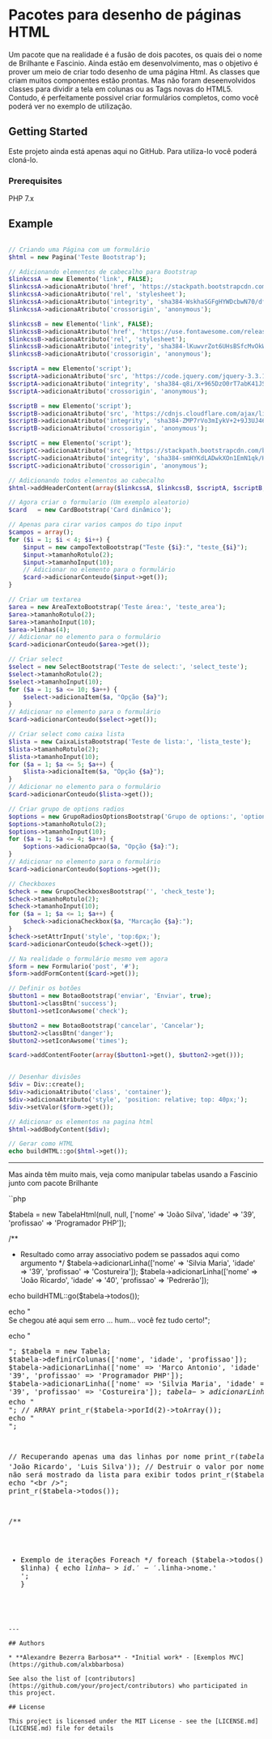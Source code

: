 # Pacotes para desenho de páginas HTML

Um pacote que na realidade é a fusão de dois pacotes, os quais dei o nome de Brilhante e Fascinio. Ainda estão em desenvolvimento,
mas o objetivo é prover um meio de criar todo desenho de uma página Html. As classes que criam muitos componentes estão prontas.
Mas não foram deseenvolvidos classes para dividir a tela em colunas ou as Tags novas do HTML5. Contudo, é perfeitamente possivel
criar formulários completos, como você poderá ver no exemplo de utilização.

## Getting Started

Este projeto ainda está apenas aqui no GitHub. Para utiliza-lo você poderá cloná-lo.

### Prerequisites

PHP 7.x

## Example 

```php

// Criando uma Página com um formulário
$html = new Pagina('Teste Bootstrap');

// Adicionando elementos de cabecalho para Bootstrap
$linkcssA = new Elemento('link', FALSE);
$linkcssA->adicionaAtributo('href', 'https://stackpath.bootstrapcdn.com/bootstrap/4.1.1/css/bootstrap.min.css');
$linkcssA->adicionaAtributo('rel', 'stylesheet');
$linkcssA->adicionaAtributo('integrity', 'sha384-WskhaSGFgHYWDcbwN70/dfYBj47jz9qbsMId/iRN3ewGhXQFZCSftd1LZCfmhktB');
$linkcssA->adicionaAtributo('crossorigin', 'anonymous');

$linkcssB = new Elemento('link', FALSE);
$linkcssB->adicionaAtributo('href', 'https://use.fontawesome.com/releases/v5.1.0/css/all.css');
$linkcssB->adicionaAtributo('rel', 'stylesheet');
$linkcssB->adicionaAtributo('integrity', 'sha384-lKuwvrZot6UHsBSfcMvOkWwlCMgc0TaWr+30HWe3a4ltaBwTZhyTEggF5tJv8tbt');
$linkcssB->adicionaAtributo('crossorigin', 'anonymous');

$scriptA = new Elemento('script');
$scriptA->adicionaAtributo('src', 'https://code.jquery.com/jquery-3.3.1.slim.min.js');
$scriptA->adicionaAtributo('integrity', 'sha384-q8i/X+965DzO0rT7abK41JStQIAqVgRVzpbzo5smXKp4YfRvH+8abtTE1Pi6jizo');
$scriptA->adicionaAtributo('crossorigin', 'anonymous');

$scriptB = new Elemento('script');
$scriptB->adicionaAtributo('src', 'https://cdnjs.cloudflare.com/ajax/libs/popper.js/1.14.3/umd/popper.min.js');
$scriptB->adicionaAtributo('integrity', 'sha384-ZMP7rVo3mIykV+2+9J3UJ46jBk0WLaUAdn689aCwoqbBJiSnjAK/l8WvCWPIPm49');
$scriptB->adicionaAtributo('crossorigin', 'anonymous');

$scriptC = new Elemento('script');
$scriptC->adicionaAtributo('src', 'https://stackpath.bootstrapcdn.com/bootstrap/4.1.1/js/bootstrap.min.js');
$scriptC->adicionaAtributo('integrity', 'sha384-smHYKdLADwkXOn1EmN1qk/HfnUcbVRZyYmZ4qpPea6sjB/pTJ0euyQp0Mk8ck+5T');
$scriptC->adicionaAtributo('crossorigin', 'anonymous');

// Adicionando todos elementos ao cabecalho
$html->addHeaderContent(array($linkcssA, $linkcssB, $scriptA, $scriptB, $scriptC));

// Agora criar o formulario (Um exemplo aleatorio)
$card   = new CardBootstrap('Card dinâmico');

// Apenas para cirar varios campos do tipo input
$campos = array();
for ($i = 1; $i < 4; $i++) {
    $input = new campoTextoBootstrap("Teste {$i}:", "teste_{$i}");
    $input->tamanhoRotulo(2);
    $input->tamanhoInput(10);
    // Adicionar no elemento para o formulário
    $card->adicionarConteudo($input->get());
}

// Criar um textarea
$area = new AreaTextoBootstrap('Teste área:', 'teste_area');
$area->tamanhoRotulo(2);
$area->tamanhoInput(10);
$area->linhas(4);
// Adicionar no elemento para o formulário
$card->adicionarConteudo($area->get());

// Criar select
$select = new SelectBootstrap('Teste de select:', 'select_teste');
$select->tamanhoRotulo(2);
$select->tamanhoInput(10);
for ($a = 1; $a <= 10; $a++) {
    $select->adicionaItem($a, "Opção {$a}");
}
// Adicionar no elemento para o formulário
$card->adicionarConteudo($select->get());

// Criar select como caixa lista
$lista = new CaixaListaBootstrap('Teste de lista:', 'lista_teste');
$lista->tamanhoRotulo(2);
$lista->tamanhoInput(10);
for ($a = 1; $a <= 5; $a++) {
    $lista->adicionaItem($a, "Opção {$a}");
}
// Adicionar no elemento para o formulário
$card->adicionarConteudo($lista->get());

// Criar grupo de options radios
$options = new GrupoRadiosOptionsBootstrap('Grupo de options:', 'option_teste');
$options->tamanhoRotulo(2);
$options->tamanhoInput(10);
for ($a = 1; $a <= 4; $a++) {
    $options->adicionaOpcao($a, "Opção {$a}:");
}
// Adicionar no elemento para o formulário
$card->adicionarConteudo($options->get());

// Checkboxes
$check = new GrupoCheckboxesBootstrap('', 'check_teste');
$check->tamanhoRotulo(2);
$check->tamanhoInput(10);
for ($a = 1; $a <= 1; $a++) {
    $check->adicionaCheckbox($a, "Marcação {$a}:");
}
$check->setAttrInput('style', 'top:6px;');
$card->adicionarConteudo($check->get());

// Na realidade o formulário mesmo vem agora
$form = new Formulario('post', '#');
$form->addFormContent($card->get());

// Definir os botões
$button1 = new BotaoBootstrap('enviar', 'Enviar', true);
$button1->classBtn('success');
$button1->setIconAwsome('check');

$button2 = new BotaoBootstrap('cancelar', 'Cancelar');
$button2->classBtn('danger');
$button2->setIconAwsome('times');

$card->addContentFooter(array($button1->get(), $button2->get()));


// Desenhar divisões
$div = Div::create();
$div->adicionaAtributo('class', 'container');
$div->adicionaAtributo('style', 'position: relative; top: 40px;');
$div->setValor($form->get());

// Adicionar os elementos na pagina html
$html->addBodyContent($div);

// Gerar como HTML
echo buildHTML::go($html->get());
```

---

Mas ainda têm muito mais, veja como manipular tabelas usando a Fascinio junto com pacote Brilhante

``php

$tabela = new TabelaHtml(null, null,
    ['nome' => 'João Silva', 'idade' => '39', 'profissao' => 'Programador PHP']);


/**
 * Resultado como array associativo podem se passados aqui como argumento
 */
$tabela->adicionarLinha(['nome' => 'Silvia Maria', 'idade' => '39', 'profissao' => 'Costureira']);
$tabela->adicionarLinha(['nome' => 'João Ricardo', 'idade' => '40', 'profissao' => 'Pedrerão']);

echo buildHTML::go($tabela->todos());

echo "<br />Se chegou até aqui sem erro ... hum... você fez tudo certo!";

echo "<pre>";
$tabela = new Tabela;
$tabela->definirColunas(['nome', 'idade', 'profissao']);
$tabela->adicionarLinha(['nome' => 'Marco Antonio', 'idade' => '39', 'profissao' => 'Programador PHP']);
$tabela->adicionarLinha(['nome' => 'Silvia Maria', 'idade' => '39', 'profissao' => 'Costureira']);
$tabela->adicionarLinha(['nome' => 'João Ricardo', 'idade' => '40', 'profissao' => 'Pedrerão']);
/* Todos o métodos abaixo funcionam normalmente */
// JSON
print_r($tabela->porId(1)->toJson());
echo "<br />";
// ARRAY
print_r($tabela->porId(2)->toArray());
echo "<br />";

// Recuperando apenas uma das linhas por nome
print_r($tabela->recuperar('nome', 'Silvia Maria'));
// Substituir um valor por outro, veja que aqui será mostrado o valor antigo ainda
print_r($tabela->substituir('nome', 'João Ricardo', 'Luis Silva'));
// Destruir o valor por nome, note que não será mostrado da lista para exibir todos
print_r($tabela->destruir('nome', 'Luis Silva'));
echo "<br />";
print_r($tabela->todos());

/**
 * Exemplo de iterações Foreach
 */
foreach ($tabela->todos() as $linha) {
    echo $linha->id.' - '.$linha->nome.'<br />';
}

```

---

## Authors

* **Alexandre Bezerra Barbosa** - *Initial work* - [Exemplos MVC](https://github.com/alxbbarbosa)

See also the list of [contributors](https://github.com/your/project/contributors) who participated in this project.

## License

This project is licensed under the MIT License - see the [LICENSE.md](LICENSE.md) file for details
